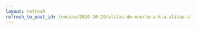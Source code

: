 ```yaml
---
layout: refresh
refresh_to_post_id: /cocina/2010-10-29/alitas-de-muerte-a-k-a-alitas-al-horno
---
```

